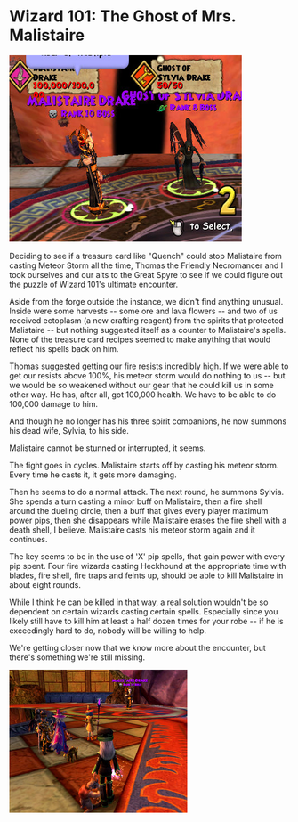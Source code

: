 # Wizard 101: The Ghost of Mrs. Malistaire

![Malistaire and his ex-wife, Sylvia](../uploads/2009/06/WizardGraphicalClient-2009-06-24-23-50-59-13.jpg "Malistaire and his ex-wife, Sylvia")

Deciding to see if a treasure card like "Quench" could stop Malistaire from casting Meteor Storm all the time, Thomas the Friendly Necromancer and I took ourselves and our alts to the Great Spyre to see if we could figure out the puzzle of Wizard 101's ultimate encounter.

Aside from the forge outside the instance, we didn't find anything unusual. Inside were some harvests -- some ore and lava flowers -- and two of us received ectoplasm (a new crafting reagent) from the spirits that protected Malistaire -- but nothing suggested itself as a counter to Malistaire's spells. None of the treasure card recipes seemed to make anything that would reflect his spells back on him.

Thomas suggested getting our fire resists incredibly high. If we were able to get our resists above 100%, his meteor storm would do nothing to us -- but we would be so weakened without our gear that he could kill us in some other way. He has, after all, got 100,000 health. We have to be able to do 100,000 damage to him.

And though he no longer has his three spirit companions, he now summons his dead wife, Sylvia, to his side.

Malistaire cannot be stunned or interrupted, it seems.

The fight goes in cycles. Malistaire starts off by casting his meteor storm. Every time he casts it, it gets more damaging.

Then he seems to do a normal attack. The next round, he summons Sylvia. She spends a turn casting a minor buff on Malistaire, then a fire shell around the dueling circle, then a buff that gives every player maximum power pips, then she disappears while Malistaire erases the fire shell with a death shell, I believe. Malistaire casts his meteor storm again and it continues.

The key seems to be in the use of 'X' pip spells, that gain power with every pip spent. Four fire wizards casting Heckhound at the appropriate time with blades, fire shell, fire traps and feints up, should be able to kill Malistaire in about eight rounds.

While I think he can be killed in that way, a real solution wouldn't be so dependent on certain wizards casting certain spells. Especially since you likely still have to kill him at least a half dozen times for your robe -- if he is exceedingly hard to do, nobody will be willing to help.

We're getting closer now that we know more about the encounter, but there's something we're still missing.

![About to engage Malistaire](../uploads/2009/06/WizardGraphicalClient-2009-06-24-23-45-34-15.jpg "About to engage Malistaire")

